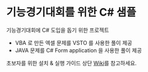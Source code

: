 # 기능경기대회를 위한 C# 샘플

기능경기대회에 C# 도입을 돕기 위한 프로젝트

- VBA 로 만든 엑셀 문제를 VSTO 를 사용한 풀이 제공
- JAVA 문제를 C# Form application 을 사용한 풀이 제공

초보자를 위한 설치 & 실행 가이드 상단 [Wiki](https://github.com/hellojkw/csharp-for-skill/wiki)를 참고하세요.
